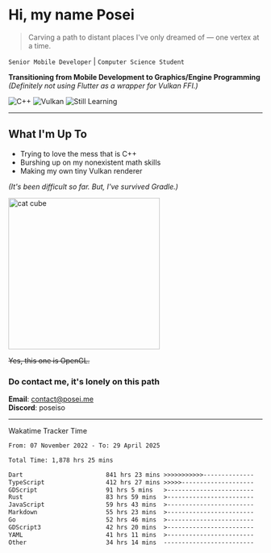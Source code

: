 # Hi, my name Posei

> Carving a path to distant places I've only dreamed of — one vertex at a time.

`Senior Mobile Developer` | `Computer Science Student`  

**Transitioning from Mobile Development to Graphics/Engine Programming**  
_(Definitely not using Flutter as a wrapper for Vulkan FFI.)_

![C++](https://img.shields.io/badge/C++-00599C?style=flat&logo=c%2B%2B&logoColor=white)
![Vulkan](https://img.shields.io/badge/Vulkan-AC162C?style=flat&logo=vulkan&logoColor=white)
![Still Learning](https://img.shields.io/badge/Still%20Learning-FFCC00?style=flat&logoColor=white)

---

## What I'm Up To
- Trying to love the mess that is C++
- Burshing up on my nonexistent math skills
- Making my own tiny Vulkan renderer

_(It's been difficult so far. But, I've survived Gradle.)_

  <img src="https://github.com/user-attachments/assets/54c92bc8-af3e-4bf1-b442-e889f1c01633" width="300" alt="cat cube" />

~~Yes, this one is OpenGL.~~  

### Do contact me, it's lonely on this path 

**Email**: [contact@posei.me](mailto:contact@posei.me)  
**Discord**: poseiso

---

Wakatime Tracker Time

<!--START_SECTION:waka-->

```txt
From: 07 November 2022 - To: 29 April 2025

Total Time: 1,878 hrs 25 mins

Dart                       841 hrs 23 mins >>>>>>>>>>>--------------   44.80 %
TypeScript                 412 hrs 27 mins >>>>>--------------------   21.96 %
GDScript                   91 hrs 5 mins   >------------------------   04.85 %
Rust                       83 hrs 59 mins  >------------------------   04.47 %
JavaScript                 59 hrs 43 mins  >------------------------   03.18 %
Markdown                   55 hrs 23 mins  >------------------------   02.95 %
Go                         52 hrs 46 mins  >------------------------   02.81 %
GDScript3                  42 hrs 20 mins  >------------------------   02.25 %
YAML                       41 hrs 11 mins  >------------------------   02.19 %
Other                      34 hrs 14 mins  -------------------------   01.82 %
```

<!--END_SECTION:waka-->
